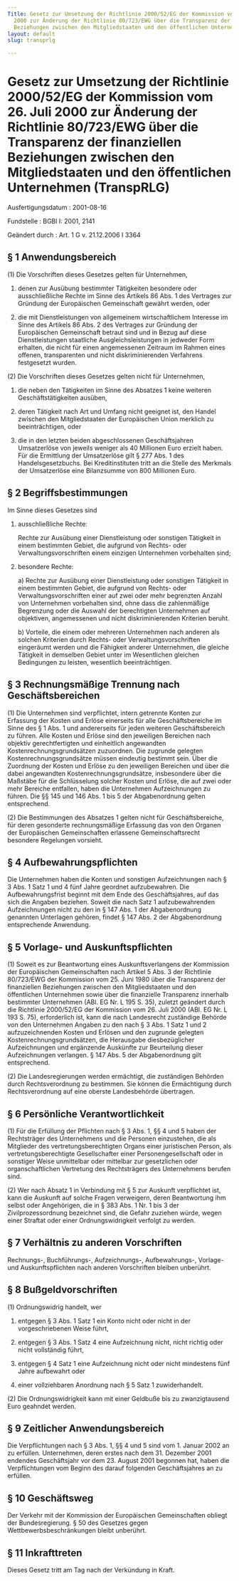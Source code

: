 ```yaml
---
Title: Gesetz zur Umsetzung der Richtlinie 2000/52/EG der Kommission vom 26. Juli
  2000 zur Änderung der Richtlinie 80/723/EWG über die Transparenz der finanziellen
  Beziehungen zwischen den Mitgliedstaaten und den öffentlichen Unternehmen
layout: default
slug: transprlg

---
```


# Gesetz zur Umsetzung der Richtlinie 2000/52/EG der Kommission vom 26. Juli 2000 zur Änderung der Richtlinie 80/723/EWG über die Transparenz der finanziellen Beziehungen zwischen den Mitgliedstaaten und den öffentlichen Unternehmen (TranspRLG)

Ausfertigungsdatum
:   2001-08-16

Fundstelle
:   BGBl I: 2001, 2141

Geändert durch
:   Art. 1 G v. 21.12.2006 I 3364


## § 1 Anwendungsbereich

(1) Die Vorschriften dieses Gesetzes gelten für Unternehmen,

1.  denen zur Ausübung bestimmter Tätigkeiten besondere oder
    ausschließliche Rechte im Sinne des Artikels 86 Abs. 1 des Vertrages
    zur Gründung der Europäischen Gemeinschaft gewährt werden, oder


2.  die mit Dienstleistungen von allgemeinem wirtschaftlichem Interesse im
    Sinne des Artikels 86 Abs. 2 des Vertrages zur Gründung der
    Europäischen Gemeinschaft betraut sind und in Bezug auf diese
    Dienstleistungen staatliche Ausgleichsleistungen in jedweder Form
    erhalten, die nicht für einen angemessenen Zeitraum im Rahmen eines
    offenen, transparenten und nicht diskriminierenden Verfahrens
    festgesetzt wurden.




(2) Die Vorschriften dieses Gesetzes gelten nicht für Unternehmen,

1.  die neben den Tätigkeiten im Sinne des Absatzes 1 keine weiteren
    Geschäftstätigkeiten ausüben,


2.  deren Tätigkeit nach Art und Umfang nicht geeignet ist, den Handel
    zwischen den Mitgliedstaaten der Europäischen Union merklich zu
    beeinträchtigen, oder


3.  die in den letzten beiden abgeschlossenen Geschäftsjahren Umsatzerlöse
    von jeweils weniger als 40 Millionen Euro erzielt haben. Für die
    Ermittlung der Umsatzerlöse gilt § 277 Abs. 1 des Handelsgesetzbuchs.
    Bei Kreditinstituten tritt an die Stelle des Merkmals der Umsatzerlöse
    eine Bilanzsumme von 800 Millionen Euro.





## § 2 Begriffsbestimmungen

Im Sinne dieses Gesetzes sind

1.  ausschließliche Rechte:

    Rechte zur Ausübung einer Dienstleistung oder sonstigen Tätigkeit in
    einem bestimmten Gebiet, die aufgrund von Rechts- oder
    Verwaltungsvorschriften einem einzigen Unternehmen vorbehalten sind;


2.  besondere Rechte:

    a)  Rechte zur Ausübung einer Dienstleistung oder sonstigen Tätigkeit in
        einem bestimmten Gebiet, die aufgrund von Rechts- oder
        Verwaltungsvorschriften einer auf zwei oder mehr begrenzten Anzahl von
        Unternehmen vorbehalten sind, ohne dass die zahlenmäßige Begrenzung
        oder die Auswahl der berechtigten Unternehmen auf objektiven,
        angemessenen und nicht diskriminierenden Kriterien beruht.


    b)  Vorteile, die einem oder mehreren Unternehmen nach anderen als solchen
        Kriterien durch Rechts- oder Verwaltungsvorschriften eingeräumt werden
        und die Fähigkeit anderer Unternehmen, die gleiche Tätigkeit in
        demselben Gebiet unter im Wesentlichen gleichen Bedingungen zu
        leisten, wesentlich beeinträchtigen.








## § 3 Rechnungsmäßige Trennung nach Geschäftsbereichen

(1) Die Unternehmen sind verpflichtet, intern getrennte Konten zur
Erfassung der Kosten und Erlöse einerseits für alle Geschäftsbereiche
im Sinne des § 1 Abs. 1 und andererseits für jeden weiteren
Geschäftsbereich zu führen. Alle Kosten und Erlöse sind den jeweiligen
Bereichen nach objektiv gerechtfertigten und einheitlich angewandten
Kostenrechnungsgrundsätzen zuzuordnen. Die zugrunde gelegten
Kostenrechnungsgrundsätze müssen eindeutig bestimmt sein. Über die
Zuordnung der Kosten und Erlöse zu den jeweiligen Bereichen und über
die dabei angewandten Kostenrechnungsgrundsätze, insbesondere über die
Maßstäbe für die Schlüsselung solcher Kosten und Erlöse, die auf zwei
oder mehr Bereiche entfallen, haben die Unternehmen Aufzeichnungen zu
führen. Die §§ 145 und 146 Abs. 1 bis 5 der Abgabenordnung gelten
entsprechend.

(2) Die Bestimmungen des Absatzes 1 gelten nicht für
Geschäftsbereiche, für deren gesonderte rechnungsmäßige Erfassung das
von den Organen der Europäischen Gemeinschaften erlassene
Gemeinschaftsrecht besondere Regelungen vorsieht.


## § 4 Aufbewahrungspflichten

Die Unternehmen haben die Konten und sonstigen Aufzeichnungen nach § 3
Abs. 1 Satz 1 und 4 fünf Jahre geordnet aufzubewahren. Die
Aufbewahrungsfrist beginnt mit dem Ende des Geschäftsjahres, auf das
sich die Angaben beziehen. Soweit die nach Satz 1 aufzubewahrenden
Aufzeichnungen nicht zu den in § 147 Abs. 1 der Abgabenordnung
genannten Unterlagen gehören, findet § 147 Abs. 2 der Abgabenordnung
entsprechende Anwendung.


## § 5 Vorlage- und Auskunftspflichten

(1) Soweit es zur Beantwortung eines Auskunftsverlangens der
Kommission der Europäischen Gemeinschaften nach Artikel 5 Abs. 3 der
Richtlinie 80/723/EWG der Kommission vom 25. Juni 1980 über die
Transparenz der finanziellen Beziehungen zwischen den Mitgliedstaaten
und den öffentlichen Unternehmen sowie über die finanzielle
Transparenz innerhalb bestimmter Unternehmen (ABl. EG Nr. L 195 S.
35), zuletzt geändert durch die Richtlinie 2000/52/EG der Kommission
vom 26. Juli 2000 (ABl. EG Nr. L 193 S. 75), erforderlich ist, kann
die nach Landesrecht zuständige Behörde von den Unternehmen Angaben zu
den nach § 3 Abs. 1 Satz 1 und 2 aufzuzeichnenden Kosten und Erlösen
und den zugrunde gelegten Kostenrechnungsgrundsätzen, die Herausgabe
diesbezüglicher Aufzeichnungen und ergänzende Auskünfte zur
Beurteilung dieser Aufzeichnungen verlangen. § 147 Abs. 5 der
Abgabenordnung gilt entsprechend.

(2) Die Landesregierungen werden ermächtigt, die zuständigen Behörden
durch Rechtsverordnung zu bestimmen. Sie können die Ermächtigung durch
Rechtsverordnung auf eine oberste Landesbehörde übertragen.


## § 6 Persönliche Verantwortlichkeit

(1) Für die Erfüllung der Pflichten nach § 3 Abs. 1, §§ 4 und 5 haben
der Rechtsträger des Unternehmens und die Personen einzustehen, die
als Mitglieder des vertretungsberechtigten Organs einer juristischen
Person, als vertretungsberechtigte Gesellschafter einer
Personengesellschaft oder in sonstiger Weise unmittelbar oder
mittelbar zur gesetzlichen oder organschaftlichen Vertretung des
Rechtsträgers des Unternehmens berufen sind.

(2) Wer nach Absatz 1 in Verbindung mit § 5 zur Auskunft verpflichtet
ist, kann die Auskunft auf solche Fragen verweigern, deren
Beantwortung ihm selbst oder Angehörigen, die in § 383 Abs. 1 Nr. 1
bis 3 der Zivilprozessordnung bezeichnet sind, die Gefahr zuziehen
würde, wegen einer Straftat oder einer Ordnungswidrigkeit verfolgt zu
werden.


## § 7 Verhältnis zu anderen Vorschriften

Rechnungs-, Buchführungs-, Aufzeichnungs-, Aufbewahrungs-, Vorlage-
und Auskunftspflichten nach anderen Vorschriften bleiben unberührt.


## § 8 Bußgeldvorschriften

(1) Ordnungswidrig handelt, wer

1.  entgegen § 3 Abs. 1 Satz 1 ein Konto nicht oder nicht in der
    vorgeschriebenen Weise führt,


2.  entgegen § 3 Abs. 1 Satz 4 eine Aufzeichnung nicht, nicht richtig oder
    nicht vollständig führt,


3.  entgegen § 4 Satz 1 eine Aufzeichnung nicht oder nicht mindestens fünf
    Jahre aufbewahrt oder


4.  einer vollziehbaren Anordnung nach § 5 Satz 1 zuwiderhandelt.




(2) Die Ordnungswidrigkeit kann mit einer Geldbuße bis zu
zwanzigtausend Euro geahndet werden.


## § 9 Zeitlicher Anwendungsbereich

Die Verpflichtungen nach § 3 Abs. 1, §§ 4 und 5 sind vom 1. Januar
2002 an zu erfüllen. Unternehmen, deren erstes nach dem 31. Dezember
2001 endendes Geschäftsjahr vor dem 23. August 2001 begonnen hat,
haben die Verpflichtungen vom Beginn des darauf folgenden
Geschäftsjahres an zu erfüllen.


## § 10 Geschäftsweg

Der Verkehr mit der Kommission der Europäischen Gemeinschaften obliegt
der Bundesregierung. § 50 des Gesetzes gegen Wettbewerbsbeschränkungen
bleibt unberührt.


## § 11 Inkrafttreten

Dieses Gesetz tritt am Tag nach der Verkündung in Kraft.

